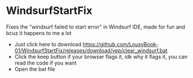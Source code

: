 # WindsurfStartFix
Fixes the "windsurf failed to start error" in Windsurf IDE, made for fun and bcuz it happens to me a lot

- Just click here to download https://github.com/LousyBook-01/WindsurfStartFix/releases/download/yep/clear_windsurf.bat
- Click the keep button if your browser flags it, idk why it flags it, you can read the code if you want
- Open the bat file
